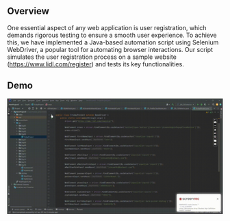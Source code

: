 ## Overview
One essential aspect of any web application is user registration, which demands rigorous testing to ensure a smooth user experience. 
To achieve this, we have implemented a Java-based automation script using Selenium WebDriver, a popular tool for automating browser interactions. Our script simulates the user registration process on a sample website (https://www.lidl.com/register) and tests its key functionalities.

## Demo
<img src="https://github.com/TunahanBoyaci/RegisterTest/blob/main/26.07.2023_15.17.33_REC.gif">
